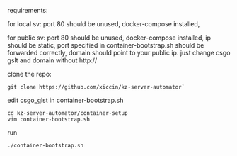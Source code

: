 requirements:

for local sv:
port 80 should be unused, docker-compose installed,

for public sv:
port 80 should be unused, docker-compose installed, ip should be static, port specified in container-bootstrap.sh should be forwarded correctly, domain should point to your public ip. just change csgo gslt and domain without http://

clone the repo:
```
git clone https://github.com/xiccin/kz-server-automator`
```


edit csgo_glst in container-bootstrap.sh
```
cd kz-server-automator/container-setup
vim container-bootstrap.sh
```


run 
```
./container-bootstrap.sh
```
